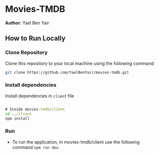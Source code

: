 # Movies-TMDB

**Author:** Yael Ben Yair

## How to Run Locally

### Clone Repository

Clone this repository to your local machine using the following command:

```bash
git clone https://github.com/YaelBenYair/movies-tmdb.git
```

### Install dependencies

Install dependencies in `client` file

```cmd

# Inside movies-tmdb/client
cd ../client
npm install
```

### Run

- To run the application, in movies-tmdb/client use the following command `npm run dev`.
